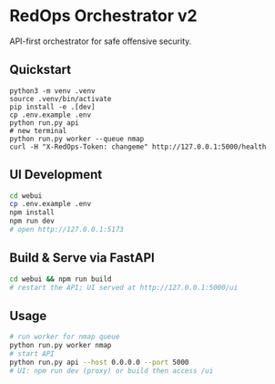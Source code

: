 # RedOps Orchestrator v2

API-first orchestrator for safe offensive security.

## Quickstart
```
python3 -m venv .venv
source .venv/bin/activate
pip install -e .[dev]
cp .env.example .env
python run.py api
# new terminal
python run.py worker --queue nmap
curl -H "X-RedOps-Token: changeme" http://127.0.0.1:5000/health
```

## UI Development

```bash
cd webui
cp .env.example .env
npm install
npm run dev
# open http://127.0.0.1:5173
```

## Build & Serve via FastAPI

```bash
cd webui && npm run build
# restart the API; UI served at http://127.0.0.1:5000/ui
```

## Usage

```bash
# run worker for nmap queue
python run.py worker nmap
# start API
python run.py api --host 0.0.0.0 --port 5000
# UI: npm run dev (proxy) or build then access /ui
```
